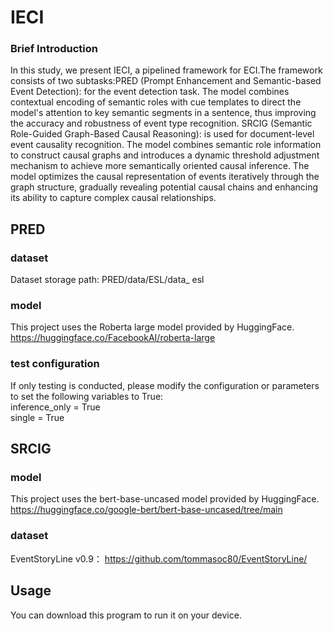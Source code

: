 # IECI
### Brief Introduction
In this study, we present IECI, a pipelined framework for ECI.The framework consists of two subtasks:PRED (Prompt Enhancement and Semantic-based Event Detection): for the event detection task. The model combines contextual encoding of semantic roles with cue templates to direct the model's attention to key semantic segments in a sentence, thus improving the accuracy and robustness of event type recognition. SRCIG (Semantic Role-Guided Graph-Based Causal Reasoning): is used for document-level event causality recognition. The model combines semantic role information to construct causal graphs and introduces a dynamic threshold adjustment mechanism to achieve more semantically oriented causal inference. The model optimizes the causal representation of events iteratively through the graph structure, gradually revealing potential causal chains and enhancing its ability to capture complex causal relationships.
## PRED
### dataset
Dataset storage path: PRED/data/ESL/data_ esl
### model
This project uses the Roberta large model provided by HuggingFace. https://huggingface.co/FacebookAI/roberta-large
### test configuration
If only testing is conducted, please modify the configuration or parameters to set the following variables to True:<br>
inference_only = True<br>
single = True
## SRCIG
### model
This project uses the bert-base-uncased model provided by HuggingFace. https://huggingface.co/google-bert/bert-base-uncased/tree/main
### dataset
EventStoryLine v0.9： https://github.com/tommasoc80/EventStoryLine/
## Usage
You can download this program to run it on your device.
